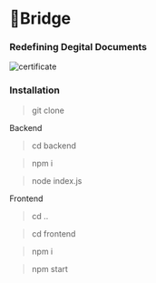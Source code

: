 # 🌉Bridge
###  Redefining Degital Documents

![certificate](https://i.ibb.co/nrr6QfS/Screenshot-2023-04-29-140030.png)


### Installation

> git clone 

Backend
> cd backend

> npm i 
 
> node index.js

Frontend
> cd ..

> cd frontend

> npm i

> npm start


